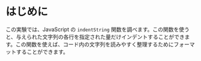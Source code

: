 # はじめに

この実験では、JavaScript の `indentString` 関数を調べます。この関数を使うと、与えられた文字列の各行を指定された量だけインデントすることができます。この関数を使えば、コード内の文字列を読みやすく整理するためにフォーマットすることができます。

